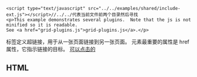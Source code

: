 
    <script type="text/javascript" src="../../examples/shared/include-ext.js"></script>//../../代表当前文件前两个目录然后寻找
    <p>This example demonstrates several plugins.  Note that the js is not minified so it is readable.
    See <a href="grid-plugins.js">grid-plugins.js</a>.</p>
<a> 标签定义超链接，用于从一张页面链接到另一张页面。
<a> 元素最重要的属性是 href 属性，它指示链接的目标。
    <a  href="一个链接地址" >可以点击的</a>

 ## HTML <script> 标签 ##
    在 HTML 页面中插入一段 JavaScript：
    <script type="text/javascript">
    document.write("Hello World!")
    </script>